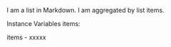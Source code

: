 I am a list in Markdown. I am aggregated by list items.

Instance Variables
	items:		<Object>

items
	- xxxxx
